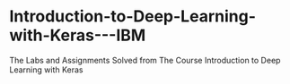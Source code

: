 # Introduction-to-Deep-Learning-with-Keras---IBM
The Labs and Assignments Solved from The Course Introduction to Deep Learning with Keras 
